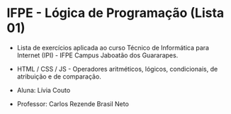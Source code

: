 # IFPE - Lógica de Programação (Lista 01)

* Lista de exercícios aplicada ao curso Técnico de Informática para Internet (IPI) -  IFPE Campus Jaboatão dos Guararapes.
* HTML / CSS / JS - Operadores aritméticos, lógicos, condicionais, de atribuição e de comparação.
  
* Aluna: Lívia Couto
* Professor: Carlos Rezende Brasil Neto
